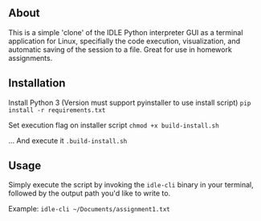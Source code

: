 ## About

This is a simple 'clone' of the IDLE Python interpreter GUI as a terminal application for Linux, specifially the code execution, visualization, and automatic saving of the session to a file.
Great for use in homework assignments.

## Installation
Install Python 3 (Version must support pyinstaller to use install script)
`pip install -r requirements.txt`

Set execution flag on installer script
`chmod +x build-install.sh`

... And execute it
`.build-install.sh`

## Usage
Simply execute the script by invoking the `idle-cli` binary in your terminal, followed by the output path you'd like to write to.

Example: `idle-cli ~/Documents/assignment1.txt`

